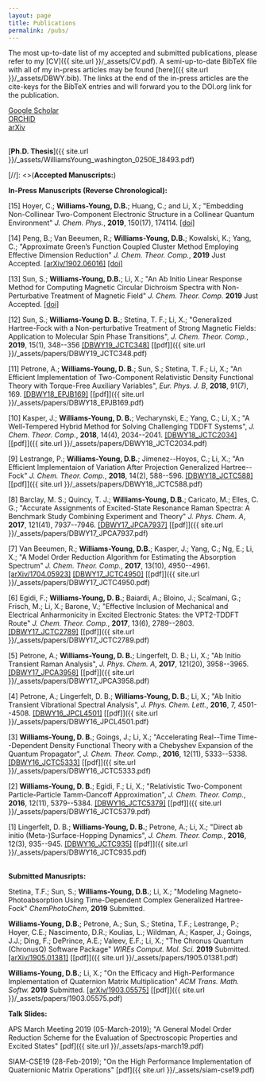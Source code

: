 ```yaml
---
layout: page
title: Publications
permalink: /pubs/
---
```


The most up-to-date list of my accepted and submitted
publications, please refer to my [CV]({{ site.url }}/_assets/CV.pdf).
A semi-up-to-date BibTeX file with all of my in-press articles may be
found [here]({{ site.url  }}/_assets/DBWY.bib). The links at the end
of the in-press articles are the cite-keys for the BibTeX entries and
will forward you to the DOI.org link for the publication.

[Google Scholar](https://scholar.google.com/citations?user=lBCHkQoAAAAJ)<br>
[ORCHID](http://orcid.org/0000-0003-2735-3706)<br>
[arXiv](https://arxiv.org/a/williamsyoung_d_1.html)
<br>
<br>


[**Ph.D. Thesis**]({{ site.url  }}/_assets/WilliamsYoung_washington_0250E_18493.pdf)


[//]: <>(**Accepted Manuscripts:**)


**In-Press Manuscripts (Reverse Chronological):**

[15] Hoyer, C.;  **Williams-Young, D.B.**; Huang, C.; and Li, X.;
"Embedding Non-Collinear Two-Component Electronic Structure in a Collinear Quantum Environment"
*J. Chem. Phys.*, **2019**, 150(17), 174114.
[[doi]](https://doi.org/10.1063/1.5092628)

[14] Peng, B.; Van Beeumen, R.; **Williams-Young, D.B.**; Kowalski, K.; Yang, C.;
"Approximate Green’s Function Coupled Cluster Method Employing Effective Dimension Reduction"
*J. Chem. Theor. Comp.*, **2019** Just Accepted. [[arXiv/1902.06016]](http://arxiv.org/abs/1902.06016)
[[doi]](https://doi.org/10.1021/acs.jctc.9b00172)


[13] Sun, S.; **Williams-Young, D.B.**; Li, X.;
"An Ab Initio Linear Response Method for Computing Magnetic Circular Dichroism Spectra with Non-Perturbative Treatment of Magnetic Field"
*J. Chem. Theor. Comp.* **2019** Just Accepted. 
[[doi]](https://doi.org/10.1021/acs.jctc.9b00095)

[12] Sun, S.; **Williams-Young D. B.**; Stetina, T. F.; Li, X.;
"Generalized Hartree-Fock with a Non-perturbative Treatment of Strong Magnetic Fields: Application to Molecular Spin Phase Transitions",
*J. Chem. Theor. Comp.*, **2019**, 15(1), 348--356 [[DBWY19_JCTC348]](https://doi.org/10.1021/acs.jctc.8b01140)
[[pdf]]({{ site.url  }}/_assets/papers/DBWY19_JCTC348.pdf)

[11] Petrone, A.; **Williams-Young, D. B.**; Sun, S.; Stetina, T. F.; Li, X.;
"An Efficient Implementation of Two-Component Relativistic Density Functional Theory with Torque-Free Auxiliary Variables",
*Eur. Phys. J. B*, **2018**, 91(7), 169. [[DBWY18_EPJB169]](https://doi.org/10.1140/epjb/e2018-90170-1) 
[[pdf]]({{ site.url  }}/_assets/papers/DBWY18_EPJB169.pdf)

[10] Kasper, J.; **Williams-Young, D. B.**; Vecharynski, E.; Yang, C.; Li, X.;
"A Well-Tempered Hybrid Method for Solving Challenging TDDFT Systems",
*J. Chem. Theor. Comp.*, **2018**, 14(4), 2034--2041. [[DBWY18_JCTC2034]](http://doi.org/10.1021/acs.jctc.8b00141)
[[pdf]]({{ site.url  }}/_assets/papers/DBWY18_JCTC2034.pdf)

[9] Lestrange, P.; **Williams-Young, D.B.**; Jimenez--Hoyos, C.; Li, X.;
"An Efficient Implementaion of Variation After Projection Generalized Hartree--Fock"
*J. Chem. Theor. Comp.*, **2018**, 14(2), 588--596. [[DBWY18_JCTC588]](http://doi.org/10.1021/acs.jctc.7b00832)
[[pdf]]({{ site.url  }}/_assets/papers/DBWY18_JCTC588.pdf)

[8] Barclay, M. S.; Quincy, T. J.; **Williams-Young, D.B.**; Caricato, M.; Elles, C. G.;
"Accurate Assignments of Excited-State Resonance Raman Spectra: A Benchmark Study Combining Experiment and Theory"
*J. Phys. Chem. A*, **2017**, 121(41), 7937--7946. [[DBWY17_JPCA7937]](http://doi.org/10.1021/acs.jpca.7b09467)
[[pdf]]({{ site.url  }}/_assets/papers/DBWY17_JPCA7937.pdf)

[7] Van Beeumen, R.; **Williams-Young, D.B.**; Kasper, J.; Yang, C.; Ng, E.; Li, X.;
"A Model Order Reduction Algorithm for Estimating the Absorption Spectrum"
*J. Chem. Theor. Comp.*, **2017**, 13(10), 4950--4961. [[arXiv/1704.05923]](http://arxiv.org/abs/1704.05923) [[DBWY17_JCTC4950]](http://doi.org/10.1021/acs.jctc.7b00402)
[[pdf]]({{ site.url  }}/_assets/papers/DBWY17_JCTC4950.pdf)

[6] Egidi, F.; **Williams-Young, D. B.**; Baiardi, A.; Bloino, J.; Scalmani, G.; Frisch, M.; Li, X.; Barone, V.;
"Effective Inclusion of Mechanical and Electrical Anharmonicity in Excited Electronic States: the VPT2-TDDFT Route"
*J. Chem. Theor. Comp.*, **2017**, 13(6), 2789--2803. [[DBWY17\_JCTC2789]](http://doi.org/10.1021/acs.jctc.7b00218)
[[pdf]]({{ site.url  }}/_assets/papers/DBWY17_JCTC2789.pdf)

[5] Petrone, A.; **Williams-Young, D. B.**; Lingerfelt, D. B.; Li, X.; 
"Ab Initio Transient Raman Analysis", 
*J. Phys. Chem. A*, **2017**, 121(20), 3958--3965. [[DBWY17\_JPCA3958]](http://doi.org/10.1021/acs.jpca.7b02905)
[[pdf]]({{ site.url  }}/_assets/papers/DBWY17_JPCA3958.pdf)

[4] Petrone, A.; Lingerfelt, D. B.; **Williams-Young, D. B.**; Li, X.;
"Ab Initio Transient Vibrational Spectral Analysis", 
*J. Phys. Chem. Lett.*, **2016**, 7, 4501--4508.
[[DBWY16\_JPCL4501]](http://doi.org/10.1021/acs.jpclett.6b02292)
[[pdf]]({{ site.url  }}/_assets/papers/DBWY16_JPCL4501.pdf)

[3] **Williams-Young, D. B.**; Goings, J.; Li, X.; 
"Accelerating Real--Time Time--Dependent Density Functional Theory with a Chebyshev Expansion of the Quantum Propagator", 
*J. Chem. Theor. Comp.*, **2016**, 12(11), 5333--5338.
[[DBWY16\_JCTC5333]](http://doi.org/10.1021/acs.jctc.6b00693)
[[pdf]]({{ site.url  }}/_assets/papers/DBWY16_JCTC5333.pdf)

[2] **Williams-Young, D. B.**; Egidi, F.; Li, X.; 
"Relativistic Two-Component Particle-Particle Tamm-Dancoff Approximation", 
*J. Chem. Theor. Comp.*, **2016**, 12(11), 5379--5384.
[[DBWY16\_JCTC5379]](http://doi.org/10.1021/acs.jctc.6b00833)
[[pdf]]({{ site.url  }}/_assets/papers/DBWY16_JCTC5379.pdf)

[1] Lingerfelt, D. B.; **Williams-Young, D. B.**; Petrone, A.; Li, X.; 
"Direct ab initio (Meta-)Surface-Hopping Dynamics", 
*J. Chem. Theor. Comp.*, **2016**, 12(3), 935--945. 
[[DBWY16\_JCTC935]](http://doi.org/10.1021/acs.jctc.5b00697)
[[pdf]]({{ site.url  }}/_assets/papers/DBWY16_JCTC935.pdf)
<br> 
<br> 



**Submitted Manusripts:**

Stetina, T.F.; Sun, S.; **Williams-Young, D.B.**; Li, X.;
"Modeling Magneto-Photoabsorption Using Time-Dependent Complex Generalized Hartree-Fock"
*ChemPhotoChem*, **2019** Submitted.

**Williams-Young, D.B.**; Petrone, A.; Sun, S.; Stetina, T.F.;
Lestrange, P.; Hoyer, C.E.; Nascimento, D.R.; Koulias, L.;
Wildman, A.; Kasper, J.; Goings, J.J.; Ding, F.; DePrince, A.E.;
Valeev, E.F.; Li, X.;
"The Chronus Quantum (ChronusQ) Software Package"
*WIREs Comput. Mol. Sci.* **2019** Submitted. 
[[arXiv/1905.01381]](https://arxiv.org/abs/1905.01381)
[[pdf]]({{ site.url  }}/_assets/papers/1905.01381.pdf)

**Williams-Young, D.B.**; Li, X.;
"On the Efficacy and High-Performance Implementation of Quaternion Matrix Multiplication"
*ACM Trans. Math. Softw.* **2019** Submitted.
[[arXiv/1903.05575]](http://arxiv.org/abs/1903.05575)
[[pdf]]({{ site.url  }}/_assets/papers/1903.05575.pdf)



**Talk Slides:**

APS March Meeting 2019 (05-March-2019); 
"A General Model Order Reduction Scheme for the Evaluation of Spectroscopic Properties and Excited States"
[pdf]({{ site.url  }}/_assets/aps-march19.pdf)

SIAM-CSE19 (28-Feb-2019); 
"On the High Performance Implementation of Quaternionic Matrix Operations"
[pdf]({{ site.url  }}/_assets/siam-cse19.pdf)
